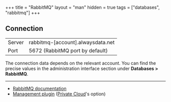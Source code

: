 +++
title = "RabbitMQ"
layout = "man"
hidden = true
tags = ["databases", "rabbitmq"]
+++

## Connection

|||
|--- |--- |
|Server|rabbitmq-[account].alwaysdata.net|
|Port|5672 (RabbitMQ port by default)|

The connection data depends on the relevant account. You can find the precise values in the administration interface section under **Databases > RabbitMQ**.

---

- [RabbitMQ documentation](https://www.rabbitmq.com/documentation.html)
- [Management plugin](databases/rabbitmq/management-plugin) ([Private Cloud](accounts/billing/private-cloud-prices)'s option)
